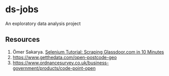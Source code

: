 # ds-jobs
An exploratory data analysis project

## Resources

1. Ömer Sakarya. [Selenium Tutorial: Scraping Glassdoor.com in 10 Minutes](https://towardsdatascience.com/selenium-tutorial-scraping-glassdoor-com-in-10-minutes-3d0915c6d905)
2. https://www.getthedata.com/open-postcode-geo
3. https://www.ordnancesurvey.co.uk/business-government/products/code-point-open
